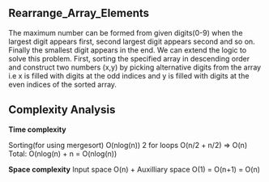 ## Rearrange_Array_Elements

The maximum number can be formed from given digits(0-9) when the largest digit appears first, second largest digit appears second and so on. Finally the smallest digit appears in the end. We can extend the logic to solve this problem. First, sorting the specified array in descending order and construct two numbers (x,y) by picking alternative digits from the array i.e x is filled with digits at the odd indices and y is filled with digits at the even indices of the sorted array.

## Complexity Analysis

**Time complexity**

Sorting(for using mergesort) O(nlog(n)) 
2 for loops O(n/2 + n/2) => O(n) 
Total: O(nlog(n) + n = O(nlog(n))

**Space complexity**
Input space O(n) + Auxilliary space O(1) = O(n+1) = O(n)


